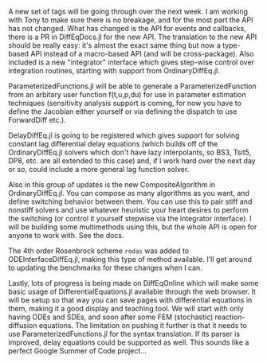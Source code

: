 A new set of tags will be going through over the next week. I am working with Tony to make sure there is no breakage, and for the most part the API has not changed. What has changed is the API for events and callbacks, there is a PR in DiffEqDocs.jl for the new API. The translation to the new API should be really easy: it's almost the exact same thing but now a type-based API instead of a macro-based API (and will be cross-package). Also included is a new "integrator" interface which gives step-wise control over integration routines, starting with support from OrdinaryDiffEq.jl.

ParameterizedFunctions.jl will be able to generate a ParameterizedFunction from an arbitary user function f(t,u,p,du) for use in parameter estimation techniques (sensitivity analysis support is coming, for now you have to define the Jacobian either yourself or via defining the dispatch to use ForwardDiff etc.).

DelayDiffEq.jl is going to be registered which gives support for solving constant lag differential delay equations (which builds off of the OrdinaryDiffEq.jl solvers which don't have lazy interpolants, so BS3, Tsit5, DP8, etc. are all extended to this case) and, if I work hard over the next day or so, could include a more general lag function solver.

Also in this group of updates is the new CompositeAlgorithm in OrdinaryDiffEq.jl. You can compose as many algorithms as you want, and define switching behavior between them. You can use this to pair stiff and nonstiff solvers and use whatever heuristic your heart desires to perform the switching (or control it yourself stepwise via the integrator interface). I will be building some multimethods using this, but the whole API is open for anyone to work with. See the docs.

The 4th order Rosenbrock scheme `rodas` was added to ODEInterfaceDiffEq.jl, making this type of method available. I'll get around to updating the benchmarks for these changes when I can.

Lastly, lots of progress is being made on DiffEqOnline which will make some basic usage of DifferentialEquations.jl available through the web browser. It will be setup so that way you can save pages with differential equations in them, making it a good display and teaching tool. We will start with only having ODEs and SDEs, and soon after some FEM (stochastic) reaction-diffusion equations. The limitation on pushing it further is that it needs to use ParameterizedFunctions.jl for the syntax translation. If its parser is improved, delay equations could be supported as well. This sounds like a perfect Google Summer of Code project...
